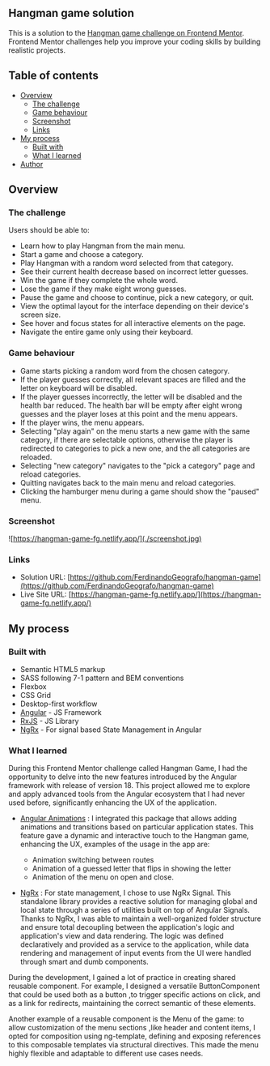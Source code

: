 ## Hangman game solution

This is a solution to the [Hangman game challenge on Frontend Mentor](https://www.frontendmentor.io/challenges/hangman-game-rsQiSVLGWn). Frontend Mentor challenges help you improve your coding skills by building realistic projects.

## Table of contents

- [Overview](#overview)
  - [The challenge](#the-challenge)
  - [Game behaviour](#game-behaviour)
  - [Screenshot](#screenshot)
  - [Links](#links)
- [My process](#my-process)
  - [Built with](#built-with)
  - [What I learned](#what-i-learned)
- [Author](#author)

## Overview

### The challenge

Users should be able to:

- Learn how to play Hangman from the main menu.
- Start a game and choose a category.
- Play Hangman with a random word selected from that category.
- See their current health decrease based on incorrect letter guesses.
- Win the game if they complete the whole word.
- Lose the game if they make eight wrong guesses.
- Pause the game and choose to continue, pick a new category, or quit.
- View the optimal layout for the interface depending on their device's screen size.
- See hover and focus states for all interactive elements on the page.
- Navigate the entire game only using their keyboard.

### Game behaviour

- Game starts picking a random word from the chosen category.
- If the player guesses correctly, all relevant spaces are filled and the letter on keyboard will be disabled.
- If the player guesses incorrectly, the letter will be disabled and the health bar reduced. The health bar will be empty after eight wrong guesses and the player loses at this point and the menu appears.
- If the player wins, the menu appears.
- Selecting "play again" on the menu starts a new game with the same category, if there are selectable options, otherwise the player is redirected to categories to pick a new one, and the all categories are reloaded.
- Selecting "new category" navigates to the "pick a category" page and reload categories.
- Quitting navigates back to the main menu and reload categories.
- Clicking the hamburger menu during a game should show the "paused" menu.

### Screenshot

![https://hangman-game-fg.netlify.app/](./screenshot.jpg)

### Links

- Solution URL: [https://github.com/FerdinandoGeografo/hangman-game](https://github.com/FerdinandoGeografo/hangman-game)
- Live Site URL: [https://hangman-game-fg.netlify.app/](https://hangman-game-fg.netlify.app/)

## My process

### Built with

- Semantic HTML5 markup
- SASS following 7-1 pattern and BEM conventions
- Flexbox
- CSS Grid
- Desktop-first workflow
- [Angular](https://angular.dev/) - JS Framework
- [RxJS](https://rxjs.dev/) - JS Library
- [NgRx](https://ngrx.io/guide/signals) - For signal based State Management in Angular

### What I learned

During this Frontend Mentor challenge called Hangman Game, I had the opportunity to delve into the new features introduced by the Angular framework with release of version 18. This project allowed me to explore and apply advanced tools from the Angular ecosystem that I had never used before, significantly enhancing the UX of the application.

- [Angular Animations](https://angular.dev/guide/animations) : I integrated this package that allows adding animations and transitions based on particular application states. This feature gave a dynamic and interactive touch to the Hangman game, enhancing the UX, examples of the usage in the app are:

  - Animation switching between routes
  - Animation of a guessed letter that flips in showing the letter
  - Animation of the menu on open and close.

- [NgRx](https://ngrx.io/guide/signals) : For state management, I chose to use NgRx Signal. This standalone library provides a reactive solution for managing global and local state through a series of utilities built on top of Angular Signals. Thanks to NgRx, I was able to maintain a well-organized folder structure and ensure total decoupling between the application's logic and application's view and data rendering. The logic was defined declaratively and provided as a service to the application, while data rendering and management of input events from the UI were handled through smart and dumb components.

During the development, I gained a lot of practice in creating shared reusable component. For example, I designed a versatile ButtonComponent that could be used both as a button ,to trigger specific actions on click, and as a link for redirects, maintaining the correct semantic of these elements.

Another example of a reusable component is the Menu of the game: to allow customization of the menu sections ,like header and content items, I opted for composition using ng-template, defining and exposing references to this composable templates via structural directives. This made the menu highly flexible and adaptable to different use cases needs.



